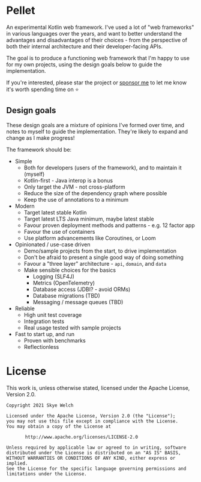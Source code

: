 # Pellet

An experimental Kotlin web framework. I've used a lot of "web frameworks" in various languages over the years, and want to better understand the advantages and disadvantages of their choices - from the perspective of both their internal architecture and their developer-facing APIs.

The goal is to produce a functioning web framework that I'm happy to use for my own projects, using the design goals below to guide the implementation.

If you're interested, please star the project or [sponsor me](https://github.com/sponsors/CarrotCodes) to let me know it's worth spending time on ⭐️

## Design goals

These design goals are a mixture of opinions I've formed over time, and notes to myself to guide the implementation. They're likely to expand and change as I make progress!

The framework should be:

* Simple
  * Both for developers (users of the framework), and to maintain it (myself)
  * Kotlin-first - Java interop is a bonus
  * Only target the JVM - not cross-platform
  * Reduce the size of the dependency graph where possible
  * Keep the use of annotations to a minimum
* Modern
  * Target latest stable Kotlin
  * Target latest LTS Java minimum, maybe latest stable
  * Favour proven deployment methods and patterns - e.g. 12 factor app
  * Favour the use of containers
  * Use platform advancements like Coroutines, or Loom
* Opinionated / use-case driven
  * Demo/sample projects from the start, to drive implementation
  * Don't be afraid to present a single good way of doing something
  * Favour a "three layer" architecture - `api`, `domain`, and `data`
  * Make sensible choices for the basics
    * Logging (SLF4J)
    * Metrics (OpenTelemetry)
    * Database access (JDBI? - avoid ORMs)
    * Database migrations (TBD)
    * Messaging / message queues (TBD)
* Reliable
  * High unit test coverage
  * Integration tests
  * Real usage tested with sample projects
* Fast to start up, and run
  * Proven with benchmarks
  * Reflectionless

# License

This work is, unless otherwise stated, licensed under the Apache License, Version 2.0.

```
Copyright 2021 Skye Welch

Licensed under the Apache License, Version 2.0 (the "License");
you may not use this file except in compliance with the License.
You may obtain a copy of the License at

       http://www.apache.org/licenses/LICENSE-2.0

Unless required by applicable law or agreed to in writing, software
distributed under the License is distributed on an "AS IS" BASIS,
WITHOUT WARRANTIES OR CONDITIONS OF ANY KIND, either express or implied.
See the License for the specific language governing permissions and
limitations under the License.
```
